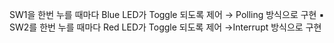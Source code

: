 SW1을 한번 누를 때마다 Blue LED가 Toggle 되도록 제어
→ Polling 방식으로 구현
▪ SW2를 한번 누를 때마다 Red LED가 Toggle 되도록 제어
→Interrupt 방식으로 구현
